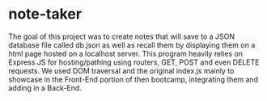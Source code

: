 # note-taker
The goal of this project was to create notes that will save to a JSON database file called db.json as well as recall them by displaying them on a html page hosted on a localhost server.
This program heavily relies on Express JS for hosting/pathing using routers, GET, POST and even DELETE requests.
We used DOM traversal and the original index.js mainly to showcase in the Front-End portion of then bootcamp, integrating them and adding in a Back-End.
